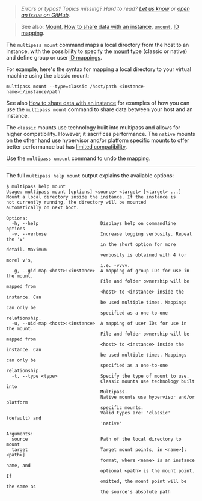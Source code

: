 <!-- New feedback link at the top of each page!
Please don't copy it blindly, first update the URL passed to the form with the current page URL 
-->

> *Errors or typos? Topics missing? Hard to read? <a href="https://docs.google.com/forms/d/e/1FAIpQLSd0XZDU9sbOCiljceh3rO_rkp6vazy2ZsIWgx4gsvl_Sec4Ig/viewform?usp=pp_url&entry.317501128=https://multipass.run/docs/mount-command" target="_blank">Let us know</a> or <a href="https://github.com/canonical/multipass/issues/new/choose" target="_blank">open an issue on GitHub</a>.*

> See also: [Mount](/t/28470), [How to share data with an instance](/t/27189), [`umount`](/t/27214), [ID mapping](/t/45986).

The `multipass mount` command maps a local directory from the host to an instance, with the possibility to specify the [mount](/t/28470) type (classic or native) and define group or user [ID mappings](/t/45986). 

For example, here's the syntax for mapping a local directory to your virtual machine using the classic mount:
```shell
multipass mount --type=classic /host/path <instance-name>:/instance/path
```
See also [How to share data with an instance](/t/27189) for examples of how you can use the `multipass mount` command to share data between your host and an instance.

The `classic` mounts use technology built into multipass and allows for higher compatibility. However, it sacrifices performance. The `native` mounts on the other hand use hypervisor and/or platform specific mounts to offer better performance but has [limited compatibility](https://multipass.run/docs/mount#native-mounts).

Use the `multipass umount` command to undo the mapping.

---

The full `multipass help mount` output explains the available options:

```plain
$ multipass help mount
Usage: multipass mount [options] <source> <target> [<target> ...]
Mount a local directory inside the instance. If the instance is
not currently running, the directory will be mounted
automatically on next boot.

Options:
  -h, --help                       Displays help on commandline options
  -v, --verbose                    Increase logging verbosity. Repeat the 'v'
                                   in the short option for more detail. Maximum
                                   verbosity is obtained with 4 (or more) v's,
                                   i.e. -vvvv.
  -g, --gid-map <host>:<instance>  A mapping of group IDs for use in the mount.
                                   File and folder ownership will be mapped from
                                   <host> to <instance> inside the instance. Can
                                   be used multiple times. Mappings can only be
                                   specified as a one-to-one relationship.
  -u, --uid-map <host>:<instance>  A mapping of user IDs for use in the mount.
                                   File and folder ownership will be mapped from
                                   <host> to <instance> inside the instance. Can
                                   be used multiple times. Mappings can only be
                                   specified as a one-to-one relationship.
  -t, --type <type>                Specify the type of mount to use.
                                   Classic mounts use technology built into
                                   Multipass.
                                   Native mounts use hypervisor and/or platform
                                   specific mounts.
                                   Valid types are: 'classic' (default) and
                                   'native'

Arguments:
  source                           Path of the local directory to mount
  target                           Target mount points, in <name>[:<path>]
                                   format, where <name> is an instance name, and
                                   optional <path> is the mount point. If
                                   omitted, the mount point will be the same as
                                   the source's absolute path
```
